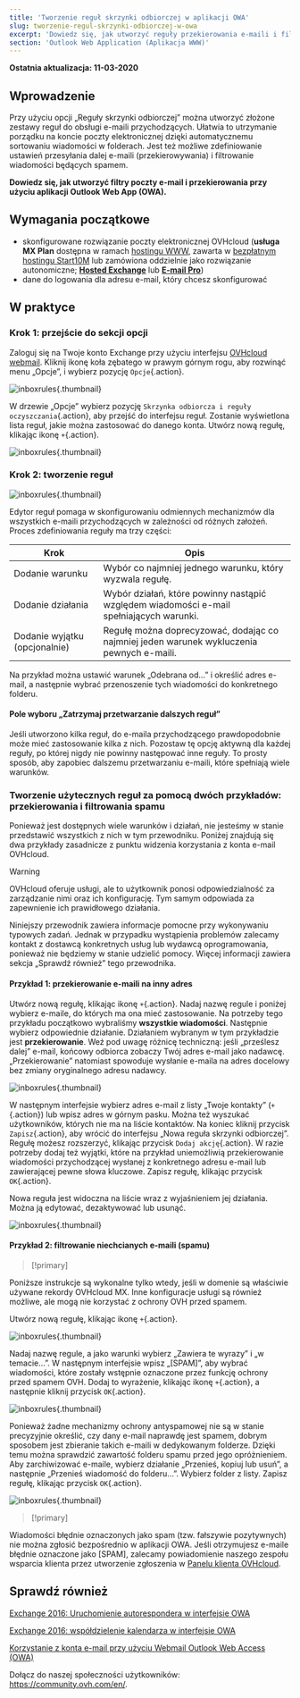 ```yaml
---
title: 'Tworzenie reguł skrzynki odbiorczej w aplikacji OWA'
slug: tworzenie-regul-skrzynki-odbiorczej-w-owa
excerpt: 'Dowiedz się, jak utworzyć reguły przekierowania e-maili i filtry przy użyciu aplikacji OWA'
section: 'Outlook Web Application (Aplikacja WWW)'
---
```


**Ostatnia aktualizacja: 11-03-2020**


## Wprowadzenie

Przy użyciu opcji „Reguły skrzynki odbiorczej” można utworzyć złożone zestawy reguł do obsługi e-maili przychodzących. Ułatwia to utrzymanie porządku na koncie poczty elektronicznej dzięki automatycznemu sortowaniu wiadomości w folderach. Jest też możliwe zdefiniowanie ustawień przesyłania dalej e-maili (przekierowywania) i filtrowanie wiadomości będących spamem.

**Dowiedz się, jak utworzyć filtry poczty e-mail i przekierowania przy użyciu aplikacji Outlook Web App (OWA).**


## Wymagania początkowe

- skonfigurowane rozwiązanie poczty elektronicznej OVHcloud (**usługa MX Plan** dostępna w ramach [hostingu WWW](https://www.ovhcloud.com/pl/web-hosting/), zawarta w [bezpłatnym hostingu Start10M](https://www.ovhcloud.com/pl/domains/free-web-hosting/) lub zamówiona oddzielnie jako rozwiązanie autonomiczne; [**Hosted Exchange**](https://www.ovhcloud.com/pl/emails/hosted-exchange/) lub [**E-mail Pro**](https://www.ovhcloud.com/pl/emails/email-pro/))
- dane do logowania dla adresu e-mail, który chcesz skonfigurować


## W praktyce

### Krok 1: przejście do sekcji opcji

Zaloguj się na Twoje konto Exchange przy użyciu interfejsu [OVHcloud webmail](https://www.ovh.pl/mail/). Kliknij ikonę koła zębatego w prawym górnym rogu, aby rozwinąć menu „Opcje”, i wybierz pozycję `Opcje`{.action}.

![inboxrules](images/exchange-rules-step1.png){.thumbnail}

W drzewie „Opcje” wybierz pozycję `Skrzynka odbiorcza i reguły oczyszczania`{.action}, aby przejść do interfejsu reguł. Zostanie wyświetlona lista reguł, jakie można zastosować do danego konta. Utwórz nową regułę, klikając ikonę `+`{.action}.

![inboxrules](images/exchange-rules-step2.png){.thumbnail}

### Krok 2: tworzenie reguł

![inboxrules](images/exchange-rules-step3.png){.thumbnail}

Edytor reguł pomaga w skonfigurowaniu odmiennych mechanizmów dla wszystkich e-maili przychodzących w zależności od różnych założeń. Proces zdefiniowania reguły ma trzy części:

|Krok|Opis|
|---|---|
|Dodanie warunku|Wybór co najmniej jednego warunku, który wyzwala regułę.|
|Dodanie działania|Wybór działań, które powinny nastąpić względem wiadomości e-mail spełniających warunki.|
|Dodanie wyjątku (opcjonalnie)|Regułę można doprecyzować, dodając co najmniej jeden warunek wykluczenia pewnych e-maili.|

Na przykład można ustawić warunek „Odebrana od...” i określić adres e-mail, a następnie wybrać przenoszenie tych wiadomości do konkretnego folderu.

#### Pole wyboru „Zatrzymaj przetwarzanie dalszych reguł”

Jeśli utworzono kilka reguł, do e-maila przychodzącego prawdopodobnie może mieć zastosowanie kilka z nich. Pozostaw tę opcję aktywną dla każdej reguły, po której nigdy nie powinny następować inne reguły. To prosty sposób, aby zapobiec dalszemu przetwarzaniu e-maili, które spełniają wiele warunków.

### Tworzenie użytecznych reguł za pomocą dwóch przykładów: przekierowania i filtrowania spamu 

Ponieważ jest dostępnych wiele warunków i działań, nie jesteśmy w stanie przedstawić wszystkich z nich w tym przewodniku. Poniżej znajdują się dwa przykłady zasadnicze z punktu widzenia korzystania z konta e-mail OVHcloud. 

> [!warning]
>OVHcloud oferuje usługi, ale to użytkownik ponosi odpowiedzialność za zarządzanie nimi oraz ich konfigurację. Tym samym odpowiada za zapewnienie ich prawidłowego działania.
>
>Niniejszy przewodnik zawiera informacje pomocne przy wykonywaniu typowych zadań. Jednak w przypadku wystąpienia problemów zalecamy kontakt z dostawcą konkretnych usług lub wydawcą oprogramowania, ponieważ nie będziemy w stanie udzielić pomocy. Więcej informacji zawiera sekcja „Sprawdź również” tego przewodnika.
>

#### Przykład 1: przekierowanie e-maili na inny adres

Utwórz nową regułę, klikając ikonę `+`{.action}. Nadaj nazwę regule i poniżej wybierz e-maile, do których ma ona mieć zastosowanie. Na potrzeby tego przykładu początkowo wybraliśmy **wszystkie wiadomości**. Następnie wybierz odpowiednie działanie. Działaniem wybranym w tym przykładzie jest **przekierowanie**. Weź pod uwagę różnicę techniczną: jeśli „prześlesz dalej” e-mail, końcowy odbiorca zobaczy Twój adres e-mail jako nadawcę. „Przekierowanie” natomiast spowoduje wysłanie e-maila na adres docelowy bez zmiany oryginalnego adresu nadawcy. 

![inboxrules](images/exchange-rules-step4.png){.thumbnail}

W następnym interfejsie wybierz adres e-mail z listy „Twoje kontakty” (`+`{.action}) lub wpisz adres w górnym pasku. Można też wyszukać użytkowników, których nie ma na liście kontaktów. Na koniec kliknij przycisk `Zapisz`{.action}, aby wrócić do interfejsu „Nowa reguła skrzynki odbiorczej”. Regułę możesz rozszerzyć, klikając przycisk `Dodaj akcję`{.action}. W razie potrzeby dodaj też wyjątki, które na przykład uniemożliwią przekierowanie wiadomości przychodzącej wysłanej z konkretnego adresu e-mail lub zawierającej pewne słowa kluczowe. Zapisz regułę, klikając przycisk `OK`{.action}.

Nowa reguła jest widoczna na liście wraz z wyjaśnieniem jej działania. Można ją edytować, dezaktywować lub usunąć.

![inboxrules](images/redirection_rulebis.gif){.thumbnail}


#### Przykład 2: filtrowanie niechcianych e-maili (spamu)

> [!primary]
>
Poniższe instrukcje są wykonalne tylko wtedy, jeśli w domenie są właściwie używane rekordy OVHcloud MX. Inne konfiguracje usługi są również możliwe, ale mogą nie korzystać z ochrony OVH przed spamem.
>

Utwórz nową regułę, klikając ikonę `+`{.action}.

![inboxrules](images/exchange-rules-step7.png){.thumbnail}

Nadaj nazwę regule, a jako warunki wybierz „Zawiera te wyrazy” i „w temacie...”. W następnym interfejsie wpisz „\[SPAM]”, aby wybrać wiadomości, które zostały wstępnie oznaczone przez funkcję ochrony przed spamem OVH. Dodaj to wyrażenie, klikając ikonę `+`{.action}, a następnie kliknij przycisk `OK`{.action}.

![inboxrules](images/exchange-rules-step8.png){.thumbnail}

Ponieważ żadne mechanizmy ochrony antyspamowej nie są w stanie precyzyjnie określić, czy dany e-mail naprawdę jest spamem, dobrym sposobem jest zbieranie takich e-maili w dedykowanym folderze. Dzięki temu można sprawdzić zawartość folderu spamu przed jego opróżnieniem. Aby zarchiwizować e-maile, wybierz działanie „Przenieś, kopiuj lub usuń”, a następnie „Przenieś wiadomość do folderu...”. Wybierz folder z listy. Zapisz regułę, klikając przycisk `OK`{.action}.

![inboxrules](images/exchange-rules-step9_2.png){.thumbnail}


> [!primary]
>
Wiadomości błędnie oznaczonych jako spam (tzw. fałszywie pozytywnych) nie można zgłosić bezpośrednio w aplikacji OWA. Jeśli otrzymujesz e-maile błędnie oznaczone jako \[SPAM], zalecamy powiadomienie naszego zespołu wsparcia klienta przez utworzenie zgłoszenia w [Panelu klienta OVHcloud](https://www.ovh.com/manager/dedicated/#/support/tickets/new).  
>


## Sprawdź również

[Exchange 2016: Uruchomienie autorespondera w interfejsie OWA](../exchange_2016_uruchomienie_autorespondera_w_interfejsie_owa/)

[Exchange 2016: współdzielenie kalendarza w interfejsie OWA](../exchange_2016_wspoldzielenie_kalendarza_poprzez_webmail_owa/)

[Korzystanie z konta e-mail przy użyciu Webmail Outlook Web Access (OWA)](../exchange_2016_przewodnik_dotyczacy_korzystania_z_outlook_web_app/)

Dołącz do naszej społeczności użytkowników: <https://community.ovh.com/en/>.